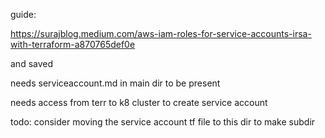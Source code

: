 guide:

https://surajblog.medium.com/aws-iam-roles-for-service-accounts-irsa-with-terraform-a870765def0e

and saved



needs serviceaccount.md in main dir to be present


needs access from terr to k8 cluster  to create service account



todo: consider moving the service account tf file to this dir to make subdir
